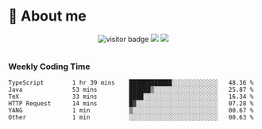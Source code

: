 <!-- ![](https://youpai.roccoshi.top/img/20200804214216.png) -->

# 🧐 About me
 
<p align="center">
<img src="https://visitor-badge.laobi.icu/badge?page_id=Lincest.Lincest&title=hits" alt="visitor badge"/>
<a href="mailto:imroccoshi@gmail.com"><img src="https://img.shields.io/badge/gmail-imroccoshi%40gmail.com-red"></a>
<a href="https://blog.roccoshi.top"><img src="https://img.shields.io/badge/blog-roccoshi-green"></a>
</p>

<div align="center">
  <img src="https://github-readme-stats.vercel.app/api?username=Lincest&show_icons=true&count_private=true&show_owner=true" alt="">
   <!-- <img src="https://github-readme-stats.vercel.app/api/wakatime?username=Moreality&v=2" alt=""/> -->
</div>

### Weekly Coding Time

<!--START_SECTION:waka-->

```text
TypeScript        1 hr 39 mins    ████████████░░░░░░░░░░░░░   48.36 %
Java              53 mins         ██████▒░░░░░░░░░░░░░░░░░░   25.87 %
TeX               33 mins         ████░░░░░░░░░░░░░░░░░░░░░   16.34 %
HTTP Request      14 mins         █▓░░░░░░░░░░░░░░░░░░░░░░░   07.28 %
YANG              1 min           ▒░░░░░░░░░░░░░░░░░░░░░░░░   00.67 %
Other             1 min           ░░░░░░░░░░░░░░░░░░░░░░░░░   00.63 %
```

<!--END_SECTION:waka-->


